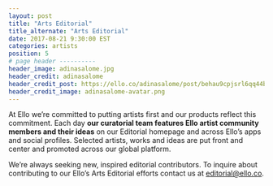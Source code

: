 ```yaml
---
layout: post
title: "Arts Editorial"
title_alternate: "Arts Editorial"
date: 2017-08-21 9:30:00 EST
categories: artists
position: 5
# page header ----------
header_image: adinasalome.jpg
header_credit: adinasalome
header_credit_post: https://ello.co/adinasalome/post/behau9cpjsrl6qq44bll5a
header_credit_image: adinasalome-avatar.png
---
```


At Ello we’re committed to putting artists first and our products reflect this commitment. Each day **our curatorial team features Ello artist community members and their ideas** on our Editorial homepage and across Ello’s apps and social profiles. Selected artists, works and ideas are put front and center and promoted across our global platform.

We’re always seeking new, inspired editorial contributors. To inquire about contributing to our Ello’s Arts Editorial efforts contact us at editorial@ello.co.
